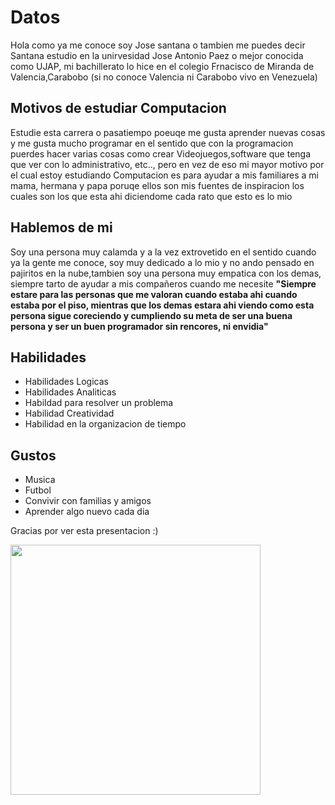 <h1>Datos</h1>
<p>Hola como ya me conoce soy Jose santana o tambien me puedes decir Santana estudio en la unirvesidad Jose Antonio Paez o mejor conocida como UJAP, mi bachillerato lo hice en el colegio Frnacisco de Miranda de Valencia,Carabobo (si no conoce Valencia ni Carabobo vivo en Venezuela)</p>
<h2>Motivos de estudiar Computacion</h2>
<p>Estudie esta carrera o pasatiempo poeuqe me gusta aprender nuevas cosas y me gusta mucho programar en el sentido que con la programacion puerdes hacer varias cosas como crear Videojuegos,software que tenga que ver con lo administrativo, etc.., pero en vez de eso mi mayor motivo por el cual estoy estudiando Computacion es para ayudar a mis familiares a mi mama, hermana y papa poruqe ellos son mis fuentes de inspiracion los cuales son los que esta ahi diciendome cada rato que esto es lo mio</p>

<h2>Hablemos de mi</h2>
<p>Soy una persona muy calamda y a la vez extrovetido en el sentido cuando ya la gente me conoce, soy muy dedicado a lo mio y no ando pensado en pajiritos en la nube,tambien soy una persona muy empatica con los demas, siempre tarto de ayudar a mis compañeros cuando me necesite <b>"Siempre estare para las personas que me valoran cuando estaba ahi cuando estaba por el piso, mientras que los demas estara ahi viendo como esta persona sigue coreciendo y cumpliendo su meta de ser una buena persona y ser un buen programador sin rencores, ni envidia"</b></p>

<h2>Habilidades</h2>
<ul>
  <li>Habilidades Logicas</li>
  <li>Habilidades Analiticas</li>
  <li>Habildad para resolver un problema</li>
  <li>Habilidad Creatividad</li>
  <li>Habilidad en la organizacion de tiempo</li>
</ul>

<h2>Gustos</h2>
<ul>
  <li>Musica</li>
  <li>Futbol</li>
  <li>Convivir con familias y amigos</li>
  <li>Aprender algo nuevo cada dia</li>
</ul>

<p>Gracias por ver esta presentacion :)</p>

<img src =https://i.pinimg.com/564x/55/e4/fd/55e4fdf5440f722acf98d05189405141.jpg width = "400" height = "400" text-allign = "center"/>
